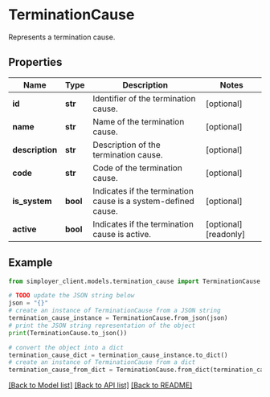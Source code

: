 # TerminationCause

Represents a termination cause.

## Properties

Name | Type | Description | Notes
------------ | ------------- | ------------- | -------------
**id** | **str** | Identifier of the termination cause. | [optional] 
**name** | **str** | Name of the termination cause. | [optional] 
**description** | **str** | Description of the termination cause. | [optional] 
**code** | **str** | Code of the termination cause. | [optional] 
**is_system** | **bool** | Indicates if the termination cause is a system-defined cause. | [optional] 
**active** | **bool** | Indicates if the termination cause is active. | [optional] [readonly] 

## Example

```python
from simployer_client.models.termination_cause import TerminationCause

# TODO update the JSON string below
json = "{}"
# create an instance of TerminationCause from a JSON string
termination_cause_instance = TerminationCause.from_json(json)
# print the JSON string representation of the object
print(TerminationCause.to_json())

# convert the object into a dict
termination_cause_dict = termination_cause_instance.to_dict()
# create an instance of TerminationCause from a dict
termination_cause_from_dict = TerminationCause.from_dict(termination_cause_dict)
```
[[Back to Model list]](../README.md#documentation-for-models) [[Back to API list]](../README.md#documentation-for-api-endpoints) [[Back to README]](../README.md)


